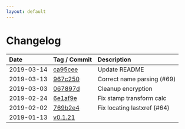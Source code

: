 ```yaml
---
layout: default
---
```


# Changelog

| Date      | Tag / Commit | Description  
|:----------|:-------------|:--------
|2019-03-14 | [ca95cee](https://github.com/hhrutter/pdfcpu/commit/ca95cee228a9837387adb72813f5df5652ec53b8) | Update README
|2019-03-13 | [967c250](https://github.com/hhrutter/pdfcpu/commit/967c250e0cdf31441df1c79562a00a8df3ab4a52) | Correct name parsing (#69)
|2019-03-03 | [067897d](https://github.com/hhrutter/pdfcpu/commit/067897de8ea2ff18ef6a86bf7b2da43f264c0991) | Cleanup encryption
|2019-02-24 | [6e1af9e](https://github.com/hhrutter/pdfcpu/commit/6e1af9ed3b76f0306a469ed50e64e737c9f752f7) | Fix stamp transform calc
|2019-02-02 |[769b2e4](https://github.com/hhrutter/pdfcpu/commit/769b2e488b07ebcc0cd4f33c651bed67d03db84e) | Fix locating lastxref (#64)
|2019-01-13 | [v0.1.21](https://github.com/hhrutter/pdfcpu/releases/tag/v0.1.21) |